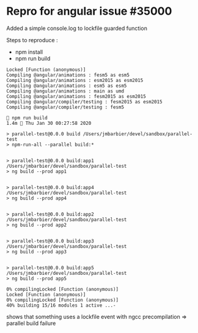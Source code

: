 # Repro for angular issue #35000

Added a simple console.log to lockfile guarded function

Steps to reproduce :

- npm install
- npm run build

```
Locked [Function (anonymous)]
Compiling @angular/animations : fesm5 as esm5
Compiling @angular/animations : esm2015 as esm2015
Compiling @angular/animations : esm5 as esm5
Compiling @angular/animations : main as umd
Compiling @angular/animations : fesm2015 as esm2015
Compiling @angular/compiler/testing : fesm2015 as esm2015
Compiling @angular/compiler/testing : fesm5 
```

```
 npm run build                                                                                                                                                          1.4m  Thu Jan 30 00:27:58 2020

> parallel-test@0.0.0 build /Users/jmbarbier/devel/sandbox/parallel-test
> npm-run-all --parallel build:*


> parallel-test@0.0.0 build:app1 /Users/jmbarbier/devel/sandbox/parallel-test
> ng build --prod app1


> parallel-test@0.0.0 build:app4 /Users/jmbarbier/devel/sandbox/parallel-test
> ng build --prod app4


> parallel-test@0.0.0 build:app2 /Users/jmbarbier/devel/sandbox/parallel-test
> ng build --prod app2


> parallel-test@0.0.0 build:app3 /Users/jmbarbier/devel/sandbox/parallel-test
> ng build --prod app3


> parallel-test@0.0.0 build:app5 /Users/jmbarbier/devel/sandbox/parallel-test
> ng build --prod app5

0% compilingLocked [Function (anonymous)]
Locked [Function (anonymous)]
0% compilingLocked [Function (anonymous)]
40% building 15/16 modules 1 active ...-
```

shows that something uses a lockfile event with ngcc precompilation => parallel build failure
